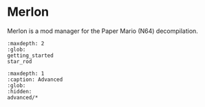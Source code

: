 # Merlon

Merlon is a mod manager for the Paper Mario (N64) decompilation.

```{toctree}
:maxdepth: 2
:glob:
getting_started
star_rod
```

```{toctree}
:maxdepth: 1
:caption: Advanced
:glob:
:hidden:
advanced/*
```
